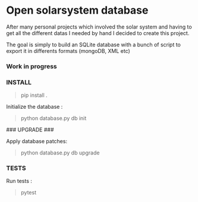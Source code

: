 # Open solarsystem database #


After many personal projects which involved the solar system and having to get all the different datas I needed by hand I decided to create this project.


The goal is simply to build an SQLite database with a bunch of script to export it in differents formats (mongoDB, XML etc)


### Work in progress ###


### INSTALL ###

> pip install .

Initialize the database :


> python database.py db init


### UPGRADE ###


Apply database patches:


> python database.py db upgrade

### TESTS ###

Run tests :

> pytest
